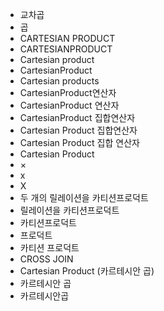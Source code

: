 - 교차곱
- 곱
- CARTESIAN PRODUCT 
- CARTESIANPRODUCT 
- Cartesian product
- CartesianProduct
- Cartesian products
- CartesianProduct연산자
- CartesianProduct 연산자
- CartesianProduct 집합연산자
- Cartesian Product 집합연산자
- Cartesian Product 집합 연산자
- Cartesian Product
- ×
- x
- X
- 두 개의 릴레이션을 카티션프로덕트
- 릴레이션을 카티션프로덕트
- 카티션프로덕트
- 프로덕트
- 카티션 프로덕트
- CROSS JOIN
- Cartesian Product (카르테시안 곱)
- 카르테시안 곱
- 카르테시안곱